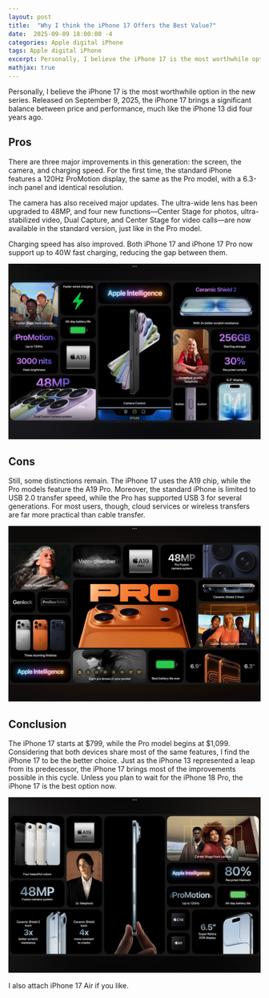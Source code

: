 ```yaml
---
layout: post
title:  "Why I think the iPhone 17 Offers the Best Value?"
date:  2025-09-09 18:00:00 -4
categories: Apple digital iPhone 
tags: Apple digital iPhone 
excerpt: Personally, I believe the iPhone 17 is the most worthwhile option in the new series. Released on September 9, 2025, the iPhone 17 brings a significant balance between price and performance, much like the iPhone 13 did four years ago.
mathjax: true
---
```

Personally, I believe the iPhone 17 is the most worthwhile option in the new series. Released on September 9, 2025, the iPhone 17 brings a significant balance between price and performance, much like the iPhone 13 did four years ago.

## Pros

There are three major improvements in this generation: the screen, the camera, and charging speed. For the first time, the standard iPhone features a 120Hz ProMotion display, the same as the Pro model, with a 6.3-inch panel and identical resolution.

The camera has also received major updates. The ultra-wide lens has been upgraded to 48MP, and four new functions—Center Stage for photos, ultra-stabilized video, Dual Capture, and Center Stage for video calls—are now available in the standard version, just like in the Pro model.

Charging speed has also improved. Both iPhone 17 and iPhone 17 Pro now support up to 40W fast charging, reducing the gap between them.

![img](/img/iPhone17.PNG)

## Cons

Still, some distinctions remain. The iPhone 17 uses the A19 chip, while the Pro models feature the A19 Pro. Moreover, the standard iPhone is limited to USB 2.0 transfer speed, while the Pro has supported USB 3 for several generations. For most users, though, cloud services or wireless transfers are far more practical than cable transfer.

![img](/img/iPhone17Pro.PNG)

## Conclusion

The iPhone 17 starts at $799, while the Pro model begins at $1,099. Considering that both devices share most of the same features, I find the iPhone 17 to be the better choice. Just as the iPhone 13 represented a leap from its predecessor, the iPhone 17 brings most of the improvements possible in this cycle. Unless you plan to wait for the iPhone 18 Pro, the iPhone 17 is the best option now.

![img](/img/iPhone17Air.PNG)

I also attach iPhone 17 Air if you like. 